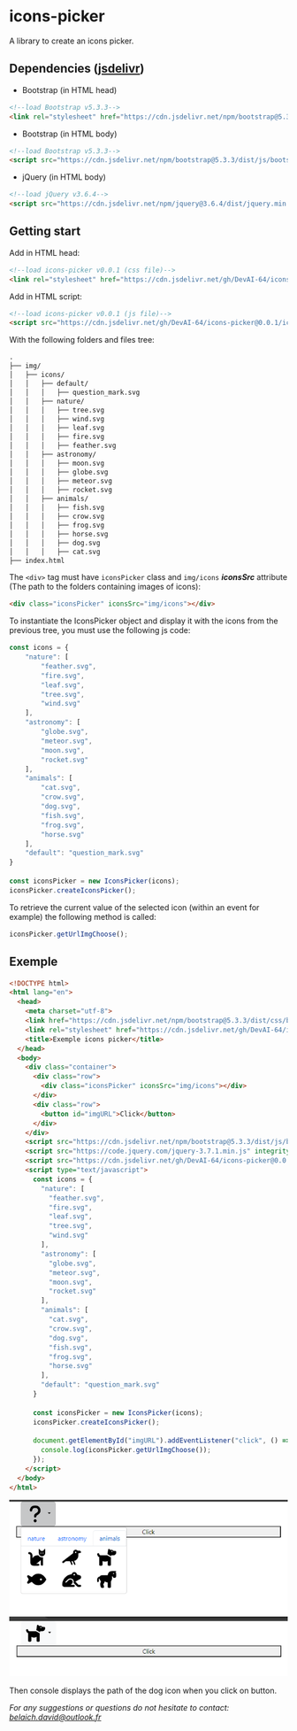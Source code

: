 # icons-picker
A library to create an icons picker.

## Dependencies ([jsdelivr](https://www.jsdelivr.com))
- Bootstrap (in HTML head) 
```html
<!--load Bootstrap v5.3.3-->
<link rel="stylesheet" href="https://cdn.jsdelivr.net/npm/bootstrap@5.3.3/dist/css/bootstrap.min.css">
```
- Bootstrap (in HTML body) 
```html
<!--load Bootstrap v5.3.3-->
<script src="https://cdn.jsdelivr.net/npm/bootstrap@5.3.3/dist/js/bootstrap.bundle.min.js"></script>
```
- jQuery (in HTML body) 
```html
<!--load jQuery v3.6.4-->
<script src="https://cdn.jsdelivr.net/npm/jquery@3.6.4/dist/jquery.min.js"></script>
```

## Getting start

Add in HTML head:
```html
<!--load icons-picker v0.0.1 (css file)-->
<link rel="stylesheet" href="https://cdn.jsdelivr.net/gh/DevAI-64/icons-picker@0.0.1/icons-picker.css">
```

Add in HTML script:
```html
<!--load icons-picker v0.0.1 (js file)-->
<script src="https://cdn.jsdelivr.net/gh/DevAI-64/icons-picker@0.0.1/icons-picker.js"></script>
```

With the following folders and files tree:
```
.
├── img/
│   ├── icons/
│   │   ├── default/
│   │   │   ├── question_mark.svg
│   │   ├── nature/
│   │   │   ├── tree.svg
│   │   │   ├── wind.svg
│   │   │   ├── leaf.svg
│   │   │   ├── fire.svg
│   │   │   ├── feather.svg
│   │   ├── astronomy/
│   │   │   ├── moon.svg
│   │   │   ├── globe.svg
│   │   │   ├── meteor.svg
│   │   │   ├── rocket.svg
│   │   ├── animals/
│   │   │   ├── fish.svg
│   │   │   ├── crow.svg
│   │   │   ├── frog.svg
│   │   │   ├── horse.svg
│   │   │   ├── dog.svg
│   │   │   ├── cat.svg
├── index.html
```

The ```<div>``` tag must have ```iconsPicker``` class and ```img/icons``` ***iconsSrc*** attribute (The path to the folders containing images of icons):
```html
<div class="iconsPicker" iconsSrc="img/icons"></div>
```

To instantiate the IconsPicker object and display it with the icons from the previous tree, you must use the following js code:
```js
const icons = {
    "nature": [
        "feather.svg",
        "fire.svg",
        "leaf.svg",
        "tree.svg",
        "wind.svg"
    ],
    "astronomy": [
        "globe.svg",
        "meteor.svg",
        "moon.svg",
        "rocket.svg"
    ],
    "animals": [
        "cat.svg",
        "crow.svg",
        "dog.svg",
        "fish.svg",
        "frog.svg",
        "horse.svg"
    ],
    "default": "question_mark.svg"
}

const iconsPicker = new IconsPicker(icons);
iconsPicker.createIconsPicker();
```
To retrieve the current value of the selected icon (within an event for example) the following method is called:
```js
iconsPicker.getUrlImgChoose();
```

## Exemple
```html
<!DOCTYPE html>
<html lang="en">
  <head>
    <meta charset="utf-8">
    <link href="https://cdn.jsdelivr.net/npm/bootstrap@5.3.3/dist/css/bootstrap.min.css" rel="stylesheet" integrity="sha384-QWTKZyjpPEjISv5WaRU9OFeRpok6YctnYmDr5pNlyT2bRjXh0JMhjY6hW+ALEwIH" crossorigin="anonymous">
    <link rel="stylesheet" href="https://cdn.jsdelivr.net/gh/DevAI-64/icons-picker@0.0.1/icons-picker.css">
    <title>Exemple icons picker</title>
  </head>
  <body>
    <div class="container">
      <div class="row">
        <div class="iconsPicker" iconsSrc="img/icons"></div>
      </div>
      <div class="row">
        <button id="imgURL">Click</button>
      </div>
    </div>
    <script src="https://cdn.jsdelivr.net/npm/bootstrap@5.3.3/dist/js/bootstrap.bundle.min.js" integrity="sha384-YvpcrYf0tY3lHB60NNkmXc5s9fDVZLESaAA55NDzOxhy9GkcIdslK1eN7N6jIeHz" crossorigin="anonymous"></script>
    <script src="https://code.jquery.com/jquery-3.7.1.min.js" integrity="sha256-/JqT3SQfawRcv/BIHPThkBvs0OEvtFFmqPF/lYI/Cxo=" crossorigin="anonymous"></script>
    <script src="https://cdn.jsdelivr.net/gh/DevAI-64/icons-picker@0.0.1/icons-picker.js"></script>
    <script type="text/javascript">
      const icons = {
        "nature": [
          "feather.svg",
          "fire.svg",
          "leaf.svg",
          "tree.svg",
          "wind.svg"
        ],
        "astronomy": [
          "globe.svg",
          "meteor.svg",
          "moon.svg",
          "rocket.svg"
        ],
        "animals": [
          "cat.svg",
          "crow.svg",
          "dog.svg",
          "fish.svg",
          "frog.svg",
          "horse.svg"
        ],
        "default": "question_mark.svg"
      }

      const iconsPicker = new IconsPicker(icons);
      iconsPicker.createIconsPicker();

      document.getElementById("imgURL").addEventListener("click", () => {
        console.log(iconsPicker.getUrlImgChoose());
      });
    </script>
  </body>
</html>
```

![screen](img_readme/image.png)
![screen](img_readme/image-1.png)

Then console displays the path of the dog icon when you click on button.

*For any suggestions or questions do not hesitate to contact: belaich.david@outlook.fr*
